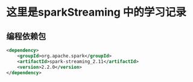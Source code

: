 # 这里是sparkStreaming 中的学习记录

## 编程依赖包

```xml
<dependency>
    <groupId>org.apache.spark</groupId>
    <artifactId>spark-streaming_2.11</artifactId>
    <version>2.2.0</version>
</dependency>

```
